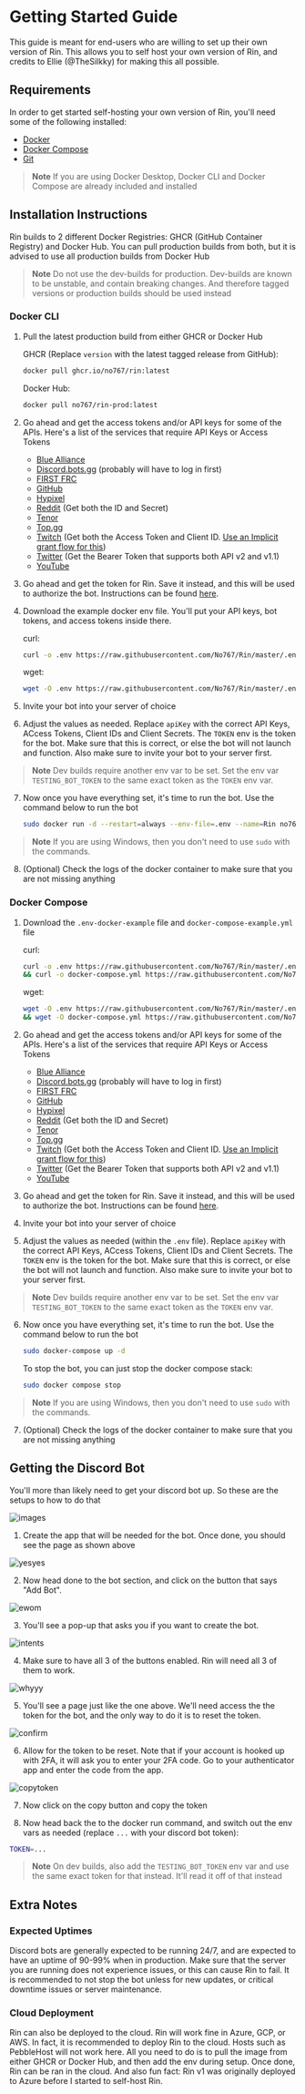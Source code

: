 # Getting Started Guide

This guide is meant for end-users who are willing to set up their own version of Rin. This allows you to self host your own version of Rin, and credits to Ellie (@TheSilkky) for making this all possible.

## Requirements

In order to get started self-hosting your own version of Rin, you'll need some of the following installed:

- [Docker](https://www.docker.com/)
- [Docker Compose](https://docs.docker.com/compose/)
- [Git](https://git-scm.com/)

> **Note**
> If you are using Docker Desktop, Docker CLI and Docker Compose are already included and installed

## Installation Instructions

Rin builds to 2 different Docker Registries: GHCR (GitHub Container Registry) and Docker Hub. You can pull production builds from both, but it is advised to use all production builds from Docker Hub


> **Note**
> Do not use the dev-builds for production. Dev-builds are known to be unstable, and contain breaking changes. And therefore tagged versions or production builds should be used instead


### Docker CLI

1. Pull the latest production build from either GHCR or Docker Hub

    GHCR (Replace `version` with the latest tagged release from GitHub): 
    ```sh
    docker pull ghcr.io/no767/rin:latest
    ```

    Docker Hub:
    ```sh
    docker pull no767/rin-prod:latest
    ```
2. Go ahead and get the access tokens and/or API keys for some of the APIs. Here's a list of the services that require API Keys or Access Tokens
    - [Blue Alliance](https://www.thebluealliance.com/apidocs)
    - [Discord.bots.gg](https://discord.bots.gg/) (probably will have to log in first)
    - [FIRST FRC](https://frc-events.firstinspires.org/services/API) 
    - [GitHub](https://docs.github.com/en/rest/guides/basics-of-authentication)
    - [Hypixel](https://api.hypixel.net/#section/Authentication/ApiKey)
    - [Reddit](https://www.reddit.com/prefs/apps) (Get both the ID and Secret)
    - [Tenor](https://developers.google.com/tenor/guides/quickstart#setup)
    - [Top.gg](https://docs.top.gg/)
    - [Twitch](https://dev.twitch.tv/docs/api/get-started) (Get both the Access Token and Client ID. [Use an Implicit grant flow for this](https://dev.twitch.tv/docs/authentication/getting-tokens-oauth#implicit-grant-flow))
    - [Twitter](https://developer.twitter.com/en/docs/twitter-api/getting-started/about-twitter-api) (Get the Bearer Token that supports both API v2 and v1.1)
    - [YouTube](https://developers.google.com/youtube/registering_an_application)

3. Go ahead and get the token for Rin. Save it instead, and this will be used to authorize the bot. Instructions can be found [here](https://github.com/No767/Rin/blob/dev/Community/getting-started-guide.md#getting-the-discord-bot).

4. Download the example docker env file. You'll put your API keys, bot tokens, and access tokens inside there. 

    curl:
    ```sh
    curl -o .env https://raw.githubusercontent.com/No767/Rin/master/.env-docker-example
    ```

    wget: 

    ```sh
    wget -O .env https://raw.githubusercontent.com/No767/Rin/master/.env-docker-example
    ```

5. Invite your bot into your server of choice

6. Adjust the values as needed. Replace `apiKey` with the correct API Keys, ACcess Tokens, Client IDs and Client Secrets. The `TOKEN` env is the token for the bot. Make sure that this is correct, or else the bot will not launch and function. Also make sure to invite your bot to your server first.

> **Note**
> Dev builds require another env var to be set. Set the env var `TESTING_BOT_TOKEN` to the same exact token as the `TOKEN` env var.

7. Now once you have everything set, it's time to run the bot. Use the command below to run the bot

    ```sh
    sudo docker run -d --restart=always --env-file=.env --name=Rin no767/rin-prod:latest
    ```

> **Note**
> If you are using Windows, then you don't need to use `sudo` with the commands.

8. (Optional) Check the logs of the docker container to make sure that you are not missing anything

### Docker Compose

1. Download the `.env-docker-example` file and `docker-compose-example.yml` file

    curl:
    ```sh
    curl -o .env https://raw.githubusercontent.com/No767/Rin/master/.env-docker-example \
    && curl -o docker-compose.yml https://raw.githubusercontent.com/No767/Rin/master/docker-compose-example.yml
    ```

    wget: 

    ```sh
    wget -O .env https://raw.githubusercontent.com/No767/Rin/master/.env-docker-example \
    && wget -O docker-compose.yml https://raw.githubusercontent.com/No767/Rin/master/docker-compose-example.yml
    ```

2. Go ahead and get the access tokens and/or API keys for some of the APIs. Here's a list of the services that require API Keys or Access Tokens
    - [Blue Alliance](https://www.thebluealliance.com/apidocs)
    - [Discord.bots.gg](https://discord.bots.gg/) (probably will have to log in first)
    - [FIRST FRC](https://frc-events.firstinspires.org/services/API) 
    - [GitHub](https://docs.github.com/en/rest/guides/basics-of-authentication)
    - [Hypixel](https://api.hypixel.net/#section/Authentication/ApiKey)
    - [Reddit](https://www.reddit.com/prefs/apps) (Get both the ID and Secret)
    - [Tenor](https://developers.google.com/tenor/guides/quickstart#setup)
    - [Top.gg](https://docs.top.gg/)
    - [Twitch](https://dev.twitch.tv/docs/api/get-started) (Get both the Access Token and Client ID. [Use an Implicit grant flow for this](https://dev.twitch.tv/docs/authentication/getting-tokens-oauth#implicit-grant-flow))
    - [Twitter](https://developer.twitter.com/en/docs/twitter-api/getting-started/about-twitter-api) (Get the Bearer Token that supports both API v2 and v1.1)
    - [YouTube](https://developers.google.com/youtube/registering_an_application)

3. Go ahead and get the token for Rin. Save it instead, and this will be used to authorize the bot. Instructions can be found [here](https://github.com/No767/Rin/blob/dev/Community/getting-started-guide.md#getting-the-discord-bot).

4. Invite your bot into your server of choice

5. Adjust the values as needed (within the `.env` file). Replace `apiKey` with the correct API Keys, ACcess Tokens, Client IDs and Client Secrets. The `TOKEN` env is the token for the bot. Make sure that this is correct, or else the bot will not launch and function. Also make sure to invite your bot to your server first.

> **Note**
> Dev builds require another env var to be set. Set the env var `TESTING_BOT_TOKEN` to the same exact token as the `TOKEN` env var.

6. Now once you have everything set, it's time to run the bot. Use the command below to run the bot

    ```sh
    sudo docker-compose up -d
    ```

    To stop the bot, you can just stop the docker compose stack:

    ```sh
    sudo docker compose stop
    ```

> **Note**
> If you are using Windows, then you don't need to use `sudo` with the commands.

7. (Optional) Check the logs of the docker container to make sure that you are not missing anything


## Getting the Discord Bot

You'll more than likely need to get your discord bot up. So these are the setups to how to do that

![images](../assets/getting-started-assets/create-app.png)

1. Create the app that will be needed for the bot. Once done, you should see the page as shown above

![yesyes](../assets/getting-started-assets/create-bot.png)

2. Now head done to the bot section, and click on the button that says "Add Bot". 

![ewom](../assets/getting-started-assets/allow-bot.png)

3. You'll see a pop-up that asks you if you want to create the bot. 

![intents](../assets/getting-started-assets/allow-intents.png)

4. Make sure to have all 3 of the buttons enabled. Rin will need all 3 of them to work.

![whyyy](../assets/getting-started-assets/reset-token.png)

5. You'll see a page just like the one above. We'll need access the the token for the bot, and the only way to do it is to reset the token.

![confirm](../assets/getting-started-assets/allow-reset-token.png)

6. Allow for the token to be reset. Note that if your account is hooked up with 2FA, it will ask you to enter your 2FA code. Go to your authenticator app and enter the code from the app.

![copytoken](../assets/getting-started-assets/copy-token.png)

7. Now click on the copy button and copy the token

8. Now head back the to the docker run command, and switch out the env vars as needed (replace `...` with your discord bot token):

  ```sh
  TOKEN=...
  ```

  > **Note**
  > On dev builds, also add the `TESTING_BOT_TOKEN` env var and use the same exact token for that instead. It'll read it off of that instead

## Extra Notes

### Expected Uptimes

Discord bots are generally expected to be running 24/7, and are expected to have an uptime of 90-99% when in production. Make sure that the server you are running does not experience issues, or this can cause Rin to fail. It is recommended to not stop the bot unless for new updates, or critical downtime issues or server maintenance.

### Cloud Deployment

Rin can also be deployed to the cloud. Rin will work fine in Azure, GCP, or AWS. In fact, it is recommended to deploy Rin to the cloud. Hosts such as PebbleHost will not work here. All you need to do is to pull the image from either GHCR or Docker Hub, and then add the env during setup. Once done, Rin can be ran in the cloud. And also fun fact: Rin v1 was originally deployed to Azure before I started to self-host Rin.
